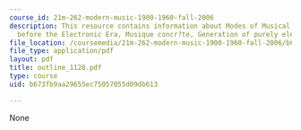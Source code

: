```yaml
---
course_id: 21m-262-modern-music-1900-1960-fall-2006
description: This resource contains information about Modes of Musical Reproduction
  before the Electronic Era, Musique concr?te, Generation of purely electronic sounds.
file_location: /coursemedia/21m-262-modern-music-1900-1960-fall-2006/b673fb9aa29655ec75057055d09db613_outline_1128.pdf
file_type: application/pdf
layout: pdf
title: outline_1128.pdf
type: course
uid: b673fb9aa29655ec75057055d09db613

---
```

None